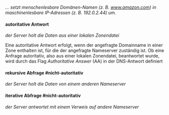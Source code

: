 *... setzt menschenlesbare Domänen-Namen (z. B. www.amazon.com) in maschinenlesbare IP-Adressen (z. B. 192.0.2.44) um.*

#### autoritative Antwort
*der Server holt die Daten aus einer lokalen Zonendatei*

Eine autoritative Antwort erfolgt, wenn der angefragte Domainname in einer Zone enthalten ist, für die der angefragte Nameserver zuständig ist. Ob eine Anfrage autoritativ, also aus einer lokalen Zonendatei, beantwortet wurde, wird durch das Flag _Authoritative Answer_ (AA) in der DNS-Antwort definiert

#### rekursive Abfrage #nicht-autoritativ
*der Server holt die Daten von einem anderen Nameserver*



#### iterative Abfrage #nicht-autoritativ
*der Server antwortet mit einem Verweis auf andere Nameserver*
